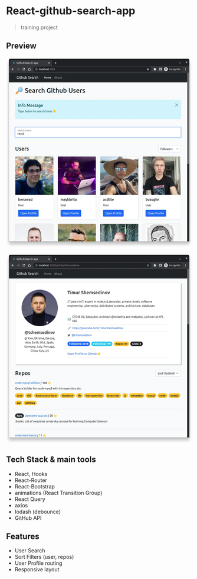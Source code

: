 # React-github-search-app

> training project

## Preview

![search-user](preview-0_search-user.webp)

![user-profile](preview-1_user-profile.webp)

## Tech Stack & main tools

- React, Hooks
- React-Router
- React-Bootstrap
- animations (React Transition Group)
- React Query
- axios
- lodash (debounce)
- GitHub API

## Features

- User Search
- Sort Filters (user, repos)
- User Profile routing
- Responsive layout
